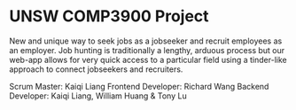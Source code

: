 # UNSW COMP3900 Project

New and unique way to seek jobs as a jobseeker and recruit employees as an employer.
Job hunting is traditionally a lengthy, arduous process but our web-app allows for very quick access to a particular field using a tinder-like approach to connect jobseekers and recruiters.

Scrum Master: Kaiqi Liang
Frontend Developer: Richard Wang
Backend Developer: Kaiqi Liang, William Huang & Tony Lu

